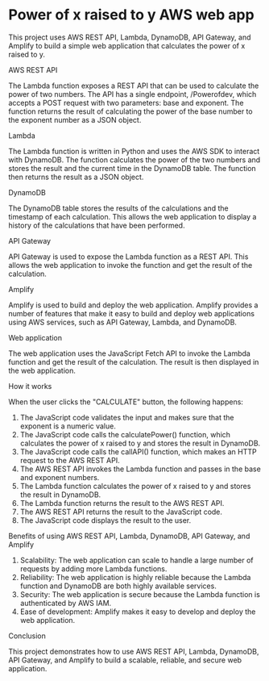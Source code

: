 # Power of x raised to y AWS web app

This project uses AWS REST API, Lambda, DynamoDB, API Gateway, and Amplify to build a simple web application that calculates the power of x raised to y.

AWS REST API

The Lambda function exposes a REST API that can be used to calculate the power of two numbers. The API has a single endpoint, /Powerofdev, which accepts a POST request with two parameters: base and exponent. The function returns the result of calculating the power of the base number to the exponent number as a JSON object.

Lambda

The Lambda function is written in Python and uses the AWS SDK to interact with DynamoDB. The function calculates the power of the two numbers and stores the result and the current time in the DynamoDB table. The function then returns the result as a JSON object.

DynamoDB

The DynamoDB table stores the results of the calculations and the timestamp of each calculation. This allows the web application to display a history of the calculations that have been performed.

API Gateway

API Gateway is used to expose the Lambda function as a REST API. This allows the web application to invoke the function and get the result of the calculation.

Amplify

Amplify is used to build and deploy the web application. Amplify provides a number of features that make it easy to build and deploy web applications using AWS services, such as API Gateway, Lambda, and DynamoDB.

Web application

The web application uses the JavaScript Fetch API to invoke the Lambda function and get the result of the calculation. The result is then displayed in the web application.

How it works

When the user clicks the "CALCULATE" button, the following happens:
1. The JavaScript code validates the input and makes sure that the exponent is a numeric value.
2. The JavaScript code calls the calculatePower() function, which calculates the power of x raised to y and stores the result in DynamoDB.
3. The JavaScript code calls the callAPI() function, which makes an HTTP request to the AWS REST API.
4. The AWS REST API invokes the Lambda function and passes in the base and exponent numbers.
5. The Lambda function calculates the power of x raised to y and stores the result in DynamoDB.
6. The Lambda function returns the result to the AWS REST API.
7. The AWS REST API returns the result to the JavaScript code.
8. The JavaScript code displays the result to the user.

Benefits of using AWS REST API, Lambda, DynamoDB, API Gateway, and Amplify

1. Scalability: The web application can scale to handle a large number of requests by adding more Lambda functions.
2. Reliability: The web application is highly reliable because the Lambda function and DynamoDB are both highly available services.
3. Security: The web application is secure because the Lambda function is authenticated by AWS IAM.
4. Ease of development: Amplify makes it easy to develop and deploy the web application.

Conclusion

This project demonstrates how to use AWS REST API, Lambda, DynamoDB, API Gateway, and Amplify to build a scalable, reliable, and secure web application.
